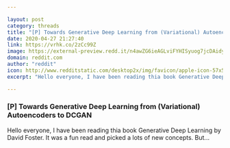 ```yaml
---

layout: post
category: threads
title: "[P] Towards Generative Deep Learning from (Variational) Autoencoders to DCGAN"
date: 2020-04-27 21:27:40
link: https://vrhk.co/2zCc99Z
image: https://external-preview.redd.it/n4awZG6ieAGLviFYHISyuog7jcDAidy6JnxLQuiIGRs.jpg?width=300&height=157.068062827&auto=webp&crop=300:157.068062827,smart&s=1812595320fd8e1aa417379469f786cae87ac898
domain: reddit.com
author: "reddit"
icon: http://www.redditstatic.com/desktop2x/img/favicon/apple-icon-57x57.png
excerpt: "Hello everyone, I have been reading thia book Generative Deep Learning by David Foster. It was a fun read and picked a lots of new concepts. But..."

---
```


### [P] Towards Generative Deep Learning from (Variational) Autoencoders to DCGAN

Hello everyone, I have been reading thia book Generative Deep Learning by David Foster. It was a fun read and picked a lots of new concepts. But...
